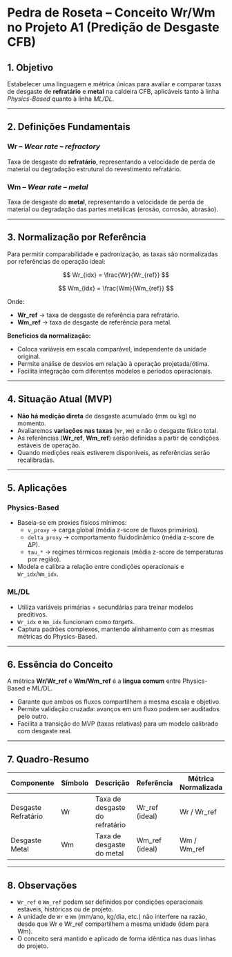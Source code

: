 # Pedra de Roseta – Conceito Wr/Wm no Projeto A1 (Predição de Desgaste CFB)

## 1. Objetivo
Estabelecer uma linguagem e métrica únicas para avaliar e comparar taxas de desgaste de **refratário** e **metal** na caldeira CFB, aplicáveis tanto à linha *Physics-Based* quanto à linha *ML/DL*.

---

## 2. Definições Fundamentais

### Wr – *Wear rate – refractory*
Taxa de desgaste do **refratário**, representando a velocidade de perda de material ou degradação estrutural do revestimento refratário.

### Wm – *Wear rate – metal*
Taxa de desgaste do **metal**, representando a velocidade de perda de material ou degradação das partes metálicas (erosão, corrosão, abrasão).

---

## 3. Normalização por Referência

Para permitir comparabilidade e padronização, as taxas são normalizadas por referências de operação ideal:

$$
Wr_{idx} = \frac{Wr}{Wr_{ref}}
$$

$$
Wm_{idx} = \frac{Wm}{Wm_{ref}}
$$

Onde:

- **Wr_ref** → taxa de desgaste de referência para refratário.
- **Wm_ref** → taxa de desgaste de referência para metal.

**Benefícios da normalização:**
- Coloca variáveis em escala comparável, independente da unidade original.
- Permite análise de desvios em relação à operação projetada/ótima.
- Facilita integração com diferentes modelos e períodos operacionais.

---

## 4. Situação Atual (MVP)

- **Não há medição direta** de desgaste acumulado (mm ou kg) no momento.
- Avaliaremos **variações nas taxas** (`Wr`, `Wm`) e não o desgaste físico total.
- As referências (**Wr_ref**, **Wm_ref**) serão definidas a partir de condições estáveis de operação.
- Quando medições reais estiverem disponíveis, as referências serão recalibradas.

---

## 5. Aplicações

### Physics-Based
- Baseia-se em proxies físicos mínimos:
  - `v_proxy` → carga global (média z-score de fluxos primários).
  - `delta_proxy` → comportamento fluidodinâmico (média z-score de ΔP).
  - `tau_*` → regimes térmicos regionais (média z-score de temperaturas por região).
- Modela e calibra a relação entre condições operacionais e `Wr_idx`/`Wm_idx`.

### ML/DL
- Utiliza variáveis primárias + secundárias para treinar modelos preditivos.
- `Wr_idx` e `Wm_idx` funcionam como *targets*.
- Captura padrões complexos, mantendo alinhamento com as mesmas métricas do Physics-Based.

---

## 6. Essência do Conceito

A métrica **Wr/Wr_ref** e **Wm/Wm_ref** é a **língua comum** entre Physics-Based e ML/DL.

- Garante que ambos os fluxos compartilhem a mesma escala e objetivo.
- Permite validação cruzada: avanços em um fluxo podem ser auditados pelo outro.
- Facilita a transição do MVP (taxas relativas) para um modelo calibrado com desgaste real.

---

## 7. Quadro-Resumo

| Componente          | Símbolo       | Descrição                                               | Referência          | Métrica Normalizada |
|--------------------|--------------|-------------------------------------------------------|--------------------|--------------------|
| Desgaste Refratário | Wr           | Taxa de desgaste do refratário                        | Wr_ref (ideal)     | Wr / Wr_ref        |
| Desgaste Metal      | Wm           | Taxa de desgaste do metal                             | Wm_ref (ideal)     | Wm / Wm_ref        |

---

## 8. Observações

- `Wr_ref` e `Wm_ref` podem ser definidos por condições operacionais estáveis, históricas ou de projeto.
- A unidade de `Wr` e `Wm` (mm/ano, kg/dia, etc.) não interfere na razão, desde que Wr e Wr_ref compartilhem a mesma unidade (idem para Wm).
- O conceito será mantido e aplicado de forma idêntica nas duas linhas do projeto.
